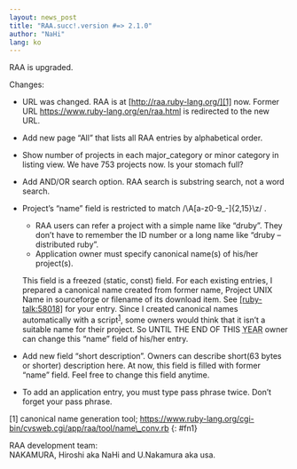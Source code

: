 ```yaml
---
layout: news_post
title: "RAA.succ!.version #=> 2.1.0"
author: "NaHi"
lang: ko
---
```


RAA is upgraded.

Changes:

* URL was changed. RAA is at [http://raa.ruby-lang.org/][1] now. Former
  URL https://www.ruby-lang.org/en/raa.html is redirected to the new URL.
* Add new page “All” that lists all RAA entries by alphabetical order.
* Show number of projects in each major\_category or minor category in
  listing view. We have 753 projects now. Is your stomach full?
* Add AND/OR search option. RAA search is substring search, not a word
  search.
* Project’s “name” field is restricted to match
  /\\A\[a-z0-9\_-\]\{2,15}\\z/ .
  * RAA users can refer a project with a simple name like “druby”. They
    don’t have to remember the ID number or a long name like “druby –
    distributed ruby”.
  * Application owner must specify canonical name(s) of his/her
    project(s).

  This field is a freezed (static, const) field. For each existing
  entries, I prepared a canonical name created from former name, Project
  UNIX Name in sourceforge or filename of its download item. See
  [\[ruby-talk:58018\]][2] for your entry. Since I created canonical
  names automatically with a script<sup>[1](#fn1)</sup>, some owners
  would think that it isn’t a suitable name for their project. So UNTIL
  THE END OF THIS <abbr title="2002">YEAR</abbr> owner can change
  this “name” field of his/her entry.
* Add new field “short description”. Owners can describe short(63 bytes
  or shorter) description here. At now, this field is filled with former
  “name” field. Feel free to change this field anytime.
* To add an application entry, you must type pass phrase twice. Don’t
  forget your pass phrase.

\[1\] canonical name generation tool;
https://www.ruby-lang.org/cgi-bin/cvsweb.cgi/app/raa/tool/name\_conv.rb
{: #fn1}

RAA development team:<br>
NAKAMURA, Hiroshi aka NaHi and U.Nakamura aka usa.


[1]: http://raa.ruby-lang.org/
[2]: http://blade.nagaokaut.ac.jp/cgi-bin/scat.rb/ruby/ruby-talk/58018
